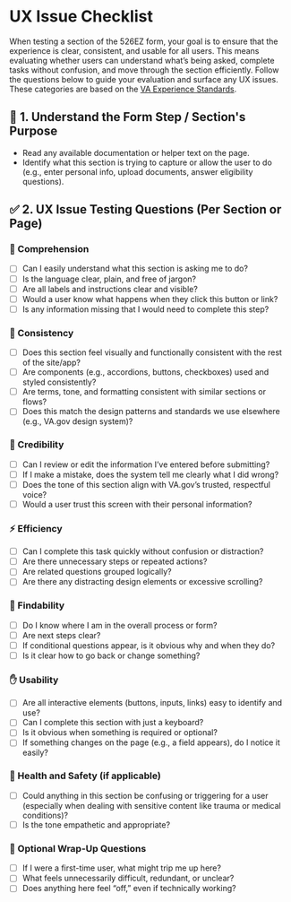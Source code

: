 # UX Issue Checklist
When testing a section of the 526EZ form, your goal is to ensure that the experience is clear, consistent, and usable for all users. This means evaluating whether users can understand what’s being asked, complete tasks without confusion, and move through the section efficiently. Follow the questions below to guide your evaluation and surface any UX issues. These categories are based on the [VA Experience Standards](https://design.va.gov/about/experience-standards/).

## 🧭 1. Understand the Form Step / Section's Purpose
- Read any available documentation or helper text on the page.
- Identify what this section is trying to capture or allow the user to do (e.g., enter personal info, upload documents, answer eligibility questions).

## ✅ 2. UX Issue Testing Questions (Per Section or Page)
### 🧠 Comprehension
- [ ] Can I easily understand what this section is asking me to do?
- [ ] Is the language clear, plain, and free of jargon?
- [ ] Are all labels and instructions clear and visible?
- [ ] Would a user know what happens when they click this button or link?
- [ ] Is any information missing that I would need to complete this step?

### 🔁 Consistency
- [ ] Does this section feel visually and functionally consistent with the rest of the site/app?
- [ ] Are components (e.g., accordions, buttons, checkboxes) used and styled consistently?
- [ ] Are terms, tone, and formatting consistent with similar sections or flows?
- [ ] Does this match the design patterns and standards we use elsewhere (e.g., VA.gov design system)?

### 📣 Credibility
- [ ] Can I review or edit the information I’ve entered before submitting?
- [ ] If I make a mistake, does the system tell me clearly what I did wrong?
- [ ] Does the tone of this section align with VA.gov’s trusted, respectful voice?
- [ ] Would a user trust this screen with their personal information?

### ⚡ Efficiency
- [ ] Can I complete this task quickly without confusion or distraction?
- [ ] Are there unnecessary steps or repeated actions?
- [ ] Are related questions grouped logically?
- [ ] Are there any distracting design elements or excessive scrolling?

### 🧭 Findability
- [ ] Do I know where I am in the overall process or form?
- [ ] Are next steps clear?
- [ ] If conditional questions appear, is it obvious why and when they do?
- [ ] Is it clear how to go back or change something?

### ✋ Usability
- [ ] Are all interactive elements (buttons, inputs, links) easy to identify and use?
- [ ] Can I complete this section with just a keyboard?
- [ ] Is it obvious when something is required or optional?
- [ ] If something changes on the page (e.g., a field appears), do I notice it easily?

### 🚨 Health and Safety (if applicable)
- [ ] Could anything in this section be confusing or triggering for a user (especially when dealing with sensitive content like trauma or medical conditions)?
- [ ] Is the tone empathetic and appropriate?

### 📝 Optional Wrap-Up Questions
- [ ] If I were a first-time user, what might trip me up here?
- [ ] What feels unnecessarily difficult, redundant, or unclear?
- [ ] Does anything here feel “off,” even if technically working?
